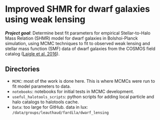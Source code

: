 # Improved SHMR for dwarf galaxies using weak lensing
**_Project goal_**: Determine best fit parameters for empirical Stellar-to-Halo Mass Relation (SHMR) model for dwarf galaxies in Bolshoi-Planck simulation, using MCMC techniques to fit to observed weak lensing and stellar mass function (SMF) data of dwarf galaxies from the COSMOS field catalog ([Laigle et al. 2016](https://ui.adsabs.harvard.edu/abs/2016ApJS..224...24L/abstract)).

## Directories
- `MCMC`: most of the work is done here. This is where MCMCs were run to fit model parameters to data.
- `notebooks`: notebooks for initial tests in MCMC development.
- `useful_halotools_scripts`: python scripts for adding local particle and halo catalogs to halotools cache.
- `Data`: too large for GitHub. data in lux: `/data/groups/leauthaud/fardila/dwarf_lensing`

